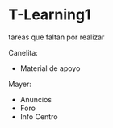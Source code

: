 # T-Learning1
tareas que faltan por realizar


Canelita:
- Material de apoyo

Mayer:
- Anuncios
- Foro
- Info Centro
